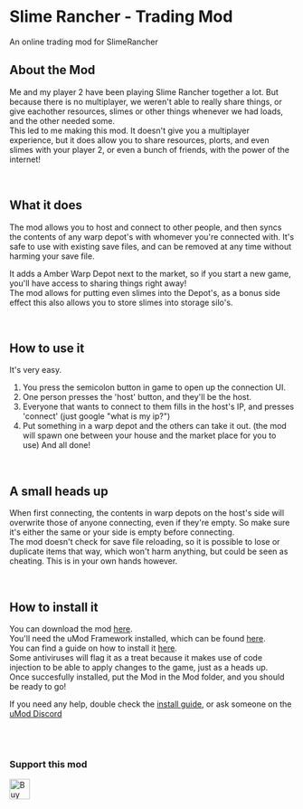# Slime Rancher - Trading Mod
An online trading mod for SlimeRancher


## About the Mod
Me and my player 2 have been playing Slime Rancher together a lot. But because there is no multiplayer, we weren't able to really share things, or give eachother resources, slimes or other things whenever we had loads, and the other needed some.  
This led to me making this mod. It doesn't give you a multiplayer experience, but it does allow you to share resources, plorts, and even slimes with your player 2, or even a bunch of friends, with the power of the internet!

<br>

## What it does
The mod allows you to host and connect to other people, and then syncs the contents of any warp depot's with whomever you're connected with. It's safe to use with existing save files, and can be removed at any time without harming your save file.

It adds a Amber Warp Depot next to the market, so if you start a new game, you'll have access to sharing things right away!  
The mod allows for putting even slimes into the Depot's, as a bonus side effect this also allows you to store slimes into storage silo's.

<br>

## How to use it
It's very easy. 
1. You press the semicolon button in game to open up the connection UI. 
2. One person presses the 'host' button, and they'll be the host.
3. Everyone that wants to connect to them fills in the host's IP, and presses 'connect' (just google "what is my ip?")
4. Put something in a warp depot and the others can take it out. (the mod will spawn one between your house and the market place for you to use)
And all done!

<br>

## A small heads up
When first connecting, the contents in warp depots on the host's side will overwrite those of anyone connecting, even if they're empty. So make sure it's either the same or your side is empty before connecting.  
The mod doesn't check for save file reloading, so it is possible to lose or duplicate items that way, which won't harm anything, but could be seen as cheating. This is in your own hands however.

<br>

## How to install it
You can download the mod [here](https://github.com/MisterInSayne/SlimeRancher-Trading-Mod/releases).  
You'll need the uMod Framework installed, which can be found [here](https://umodframework.com/download.html).  
You can find a guide on how to install it [here](https://umodframework.com/wiki/Install_Guide).  
Some antiviruses will flag it as a treat because it makes use of code injection to be able to apply changes to the game, just as a heads up.  
Once succesfully installed, put the Mod in the Mod folder, and you should be ready to go!


If you need any help, double check the [install guide](https://umodframework.com/wiki/Install_Guide), or ask someone on the [uMod Discord](https://discord.gg/FMrhTnH)

<br>

<br>

### Support this mod
<a href='https://ko-fi.com/G2G8U8O7' target='_blank'><img height='36' style='border:0px;height:36px;' src='https://az743702.vo.msecnd.net/cdn/kofi4.png?v=2' border='0' alt='Buy Me a Coffee at ko-fi.com' /></a>
